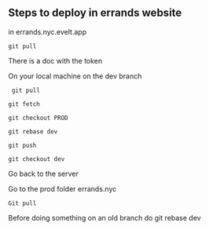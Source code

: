 ## Steps to deploy in errands website

in errands.nyc.evelt.app
```
git pull 
```
There is a doc with the token


On your local machine on the dev branch
```
 git pull
```
```
git fetch
```
```
git checkout PROD
```
```
git rebase dev
```
```
git push
```
```
git checkout dev
```

Go back to the server

Go to the prod folder errands.nyc
```
Git pull
```
Before doing something on an old branch do git rebase dev 
